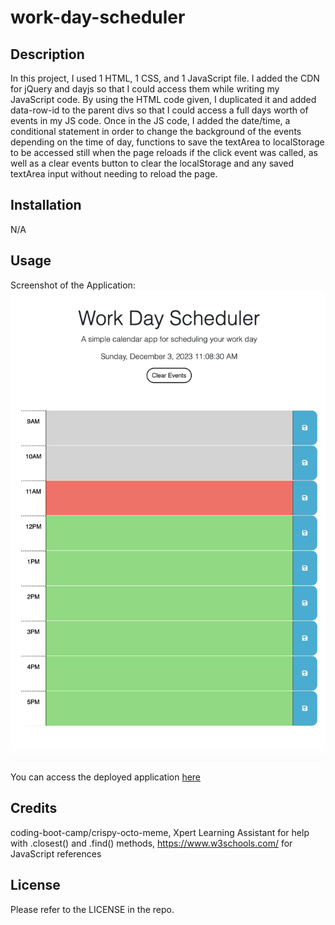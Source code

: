# work-day-scheduler

## Description

In this project, I used 1 HTML, 1 CSS, and 1 JavaScript file. I added the CDN for jQuery and dayjs so that I could access them while writing my JavaScript code. By using the HTML code given, I duplicated it and added data-row-id to the parent divs so that I could access a full days worth of events in my JS code. Once in the JS code, I added the date/time, a conditional statement in order to change the background of the events depending on the time of day, functions to save the textArea to localStorage to be accessed still when the page reloads if the click event was called, as well as a clear events button to clear the localStorage and any saved textArea input without needing to reload the page.

## Installation

N/A

## Usage

Screenshot of the Application:
![Screenshot of the Application](./Assets/Screenshot.png)

You can access the deployed application [here](https://aaron-ross-sanchez.github.io/work-day-scheduler/)

## Credits

coding-boot-camp/crispy-octo-meme, 
Xpert Learning Assistant for help with .closest() and .find() methods,
https://www.w3schools.com/ for JavaScript references

## License

Please refer to the LICENSE in the repo.
